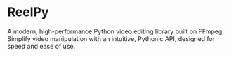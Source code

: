# ReelPy
A modern, high-performance Python video editing library built on FFmpeg. Simplify video manipulation with an intuitive, Pythonic API, designed for speed and ease of use.

